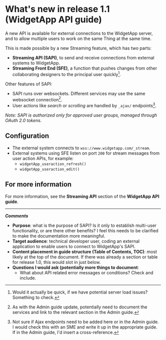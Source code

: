 # What's new in release 1.1 (WidgetApp API guide)  

A new API is available for external connections to the WidgetApp server, and to allow multiple users to work on the same Thing at the same time.  

This is made possible by a new Streaming feature, which has two parts:
- **Streaming API (SAPI)**,  to send and receive connections from external systems to WidgetApp.
- **Streaming Front End (SFE)**, a function that pushes changes from other collaborating designers to the principal user quickly[^1].

Other features of SAPI:
- SAPI runs over websockets. Different services may use the same websocket connection[^2].
- User actions like *search* or *scrolling* are handled by `_ajax/` endpoints[^3].

*Note: SAPI is authorized only for approved user groups, managed through OAuth 2.0 tokens.*

## Configuration

- The external system connects to `wss://www.widgetapp.com/_stream`.
- External systems using SFE listen on port `200` for stream messages from user action APIs, for example:
  - `widgetApp_useraction_refresh()`
  - `widgetApp_useraction_edit()`

## For more information

For more information, see the **Streaming API** section of the **WidgetApp API guide**.

---
***Comments***
- **Purpose**: what is the purpose of SAPI? Is it only to establish multi-user functionality, or are there other benefits? I feel this needs to be clarified to make the documentation more meaningful.
- **Target audience**: technical developer user, coding an external application to enable users to connect to WidgetApp's SAPI.
- **Content placement in guide structure (Table of Contents, TOC)**: most likely at the top of the document. If there was already a section or table for release 1.0, this would slot in just below.
- **Questions I would ask (potentially more things to document**:
  - What about API related error messages or conditions? Check and include.

[^1]: Would it actually be quick, if we have potential server load issues? Something to check.
[^2]: As with the Admin guide update, potentially need to document the services and link to the relevant section in the Admin guide.
[^3]: Not sure if Ajax endpoints need to be added here or in the Admin guide. I would check this with an SME and write it up in the appropriate guide. If in the Admin guide, I'd insert a cross-reference.
